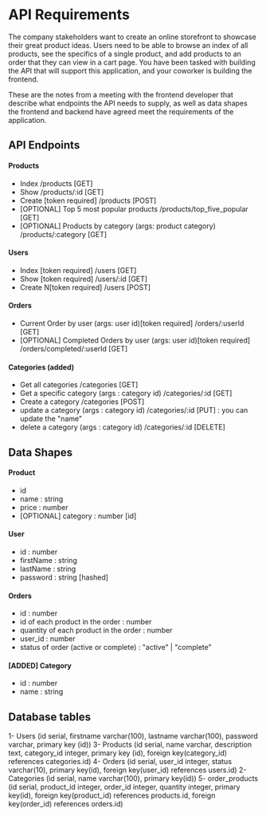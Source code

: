 # API Requirements

The company stakeholders want to create an online storefront to showcase their great product ideas. Users need to be able to browse an index of all products, see the specifics of a single product, and add products to an order that they can view in a cart page. You have been tasked with building the API that will support this application, and your coworker is building the frontend.

These are the notes from a meeting with the frontend developer that describe what endpoints the API needs to supply, as well as data shapes the frontend and backend have agreed meet the requirements of the application.

## API Endpoints

#### Products

- Index /products [GET]
- Show /products/:id [GET]
- Create [token required] /products [POST]
- [OPTIONAL] Top 5 most popular products /products/top_five_popular [GET]
- [OPTIONAL] Products by category (args: product category) /products/:category [GET]

#### Users

- Index [token required] /users [GET]
- Show [token required] /users/:id [GET]
- Create N[token required] /users [POST]

#### Orders

- Current Order by user (args: user id)[token required] /orders/:userId [GET]
- [OPTIONAL] Completed Orders by user (args: user id)[token required] /orders/completed/:userId [GET]

#### Categories (added)

- Get all categories /categories [GET]
- Get a specific category (args : category id) /categories/:id [GET]
- Create a category /categories [POST]
- update a category (args : category id) /categories/:id [PUT] : you can update the "name"
- delete a category (args : category id) /categories/:id [DELETE]

## Data Shapes

#### Product

- id
- name : string
- price : number
- [OPTIONAL] category : number [id]

#### User

- id : number
- firstName : string
- lastName : string
- password : string [hashed]

#### Orders

- id : number
- id of each product in the order : number
- quantity of each product in the order : number
- user_id : number
- status of order (active or complete) : "active" | "complete"

#### [ADDED] Category

- id : number
- name : string

## Database tables

1- Users (id serial, firstname varchar(100), lastname varchar(100), password varchar, primary key (id))
3- Products (id serial, name varchar, description text, category_id integer, primary key (id), foreign key(category_id) references categories.id)
4- Orders (id serial, user_id integer, status varchar(10), primary key(id), foreign key(user_id) references users.id)
2- Categories (id serial, name varchar(100), primary key(id))
5- order_products (id serial, product_id integer, order_id integer, quantity integer, primary key(id), foreign key(product_id) references products.id, foreign key(order_id) references orders.id)
